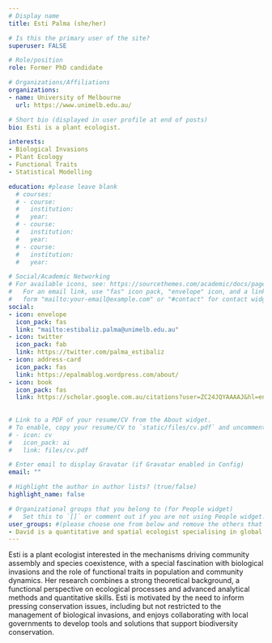 ```yaml
---
# Display name
title: Esti Palma (she/her)

# Is this the primary user of the site?
superuser: FALSE

# Role/position
role: Former PhD candidate

# Organizations/Affiliations
organizations:
- name: University of Melbourne
  url: https://www.unimelb.edu.au/

# Short bio (displayed in user profile at end of posts)
bio: Esti is a plant ecologist.

interests:
- Biological Invasions
- Plant Ecology
- Functional Traits
- Statistical Modelling

education: #please leave blank
  # courses:
  # - course:
  #   institution:
  #   year:
  # - course:
  #   institution:
  #   year:
  # - course:
  #   institution:
  #   year:

# Social/Academic Networking
# For available icons, see: https://sourcethemes.com/academic/docs/page-builder/#icons
#   For an email link, use "fas" icon pack, "envelope" icon, and a link in the
#   form "mailto:your-email@example.com" or "#contact" for contact widget.
social:
- icon: envelope
  icon_pack: fas
  link: "mailto:estibaliz.palma@unimelb.edu.au"
- icon: twitter
  icon_pack: fab
  link: https://twitter.com/palma_estibaliz
- icon: address-card
  icon_pack: fas
  link: https://epalmablog.wordpress.com/about/
- icon: book
  icon_pack: fas
  link: https://scholar.google.com.au/citations?user=ZC24JQYAAAAJ&hl=en
  
  
# Link to a PDF of your resume/CV from the About widget.
# To enable, copy your resume/CV to `static/files/cv.pdf` and uncomment the lines below.
# - icon: cv
#   icon_pack: ai
#   link: files/cv.pdf

# Enter email to display Gravatar (if Gravatar enabled in Config)
email: ""

# Highlight the author in author lists? (true/false)
highlight_name: false

# Organizational groups that you belong to (for People widget)
#   Set this to `[]` or comment out if you are not using People widget.
user_groups: #(please choose one from below and remove the others that aren't needed)
- David is a quantitative and spatial ecologist specialising in global change ecology.
---
```



Esti is a plant ecologist interested in the mechanisms driving community assembly and species coexistence, with a special fascination with biological invasions and the role of functional traits in population and community dynamics. Her research combines a strong theoretical background, a functional perspective on ecological processes and advanced analytical methods and quantitative skills. 
Esti is motivated by the need to inform pressing conservation issues, including but not restricted to the management of biological invasions, and enjoys collaborating with local governments to develop tools and solutions that support biodiversity conservation.

